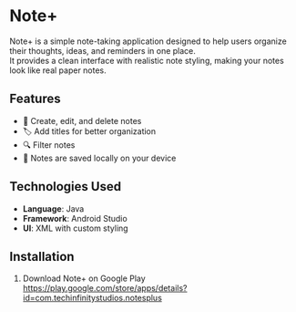 # Note+

Note+ is a simple note-taking application designed to help users organize their thoughts, ideas, and reminders in one place.  
It provides a clean interface with realistic note styling, making your notes look like real paper notes.  

## Features
- 📝 Create, edit, and delete notes
- 🏷️ Add titles for better organization
- 🔍 Filter notes
- 💾 Notes are saved locally on your device

## Technologies Used
- **Language**: Java  
- **Framework**: Android Studio  
- **UI**: XML with custom styling  

## Installation
1. Download Note+ on Google Play https://play.google.com/store/apps/details?id=com.techinfinitystudios.notesplus 
